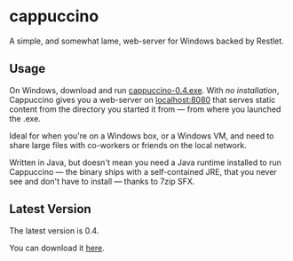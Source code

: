 # cappuccino

A simple, and somewhat lame, web-server for Windows backed by Restlet.

## Usage

On Windows, download and run <a href="http://markkolich.github.com/downloads/cappuccino/0.4/cappuccino-0.4.exe">cappuccino-0.4.exe</a>. With *no installation*, Cappuccino gives you a web-server on <a href="http://localhost:8080">localhost:8080</a> that serves static content from the directory you started it from &mdash; from where you launched the .exe.

Ideal for when you're on a Windows box, or a Windows VM, and need to share large files with co-workers or friends on the local network.

Written in Java, but doesn't mean you need a Java runtime installed to run Cappuccino &mdash; the binary ships with a self-contained JRE, that you never see and don't have to install &mdash; thanks to 7zip SFX.

## Latest Version

The latest version is 0.4.

You can download it <a href="http://markkolich.github.com/downloads/cappuccino/0.4/cappuccino-0.4.exe">here</a>.

